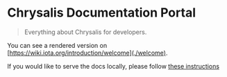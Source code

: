 # Chrysalis Documentation Portal

> Everything about Chrysalis for developers.

You can see a rendered version on [https://wiki.iota.org/introduction/welcome](./welcome).

If you would like to serve the docs locally, please follow [these instructions](DOCUMENATION_README.md)